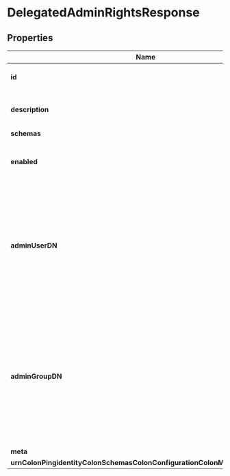 

# DelegatedAdminRightsResponse


## Properties

| Name | Type | Description | Notes |
|------------ | ------------- | ------------- | -------------|
|**id** | **String** | Name of the Delegated Admin Rights |  |
|**description** | **String** | A description for this Delegated Admin Rights |  [optional] |
|**schemas** | **List&lt;EnumdelegatedAdminRightsSchemaUrn&gt;** |  |  [optional] |
|**enabled** | **Boolean** | Indicates whether the Delegated Admin Rights is enabled. |  |
|**adminUserDN** | **String** | Specifies the DN of an administrative user who has authority to manage resources. Either admin-user-dn or admin-group-dn must be specified, but not both. |  [optional] |
|**adminGroupDN** | **String** | Specifies the DN of a group of administrative users who have authority to manage resources. Either admin-user-dn or admin-group-dn must be specified, but not both. |  [optional] |
|**meta** | [**MetaMeta**](MetaMeta.md) |  |  [optional] |
|**urnColonPingidentityColonSchemasColonConfigurationColonMessagesColon20** | [**MetaUrnPingidentitySchemasConfigurationMessages20**](MetaUrnPingidentitySchemasConfigurationMessages20.md) |  |  [optional] |



